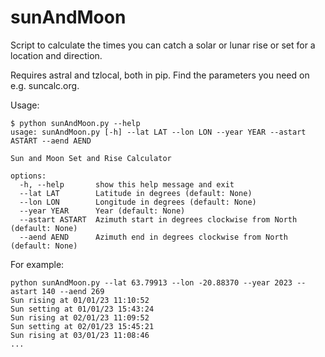 # sunAndMoon
Script to calculate the times you can catch a solar or lunar rise or set for a location and direction.

Requires astral and tzlocal, both in pip. Find the parameters you need on e.g. suncalc.org.

Usage:
```
$ python sunAndMoon.py --help
usage: sunAndMoon.py [-h] --lat LAT --lon LON --year YEAR --astart ASTART --aend AEND

Sun and Moon Set and Rise Calculator

options:
  -h, --help       show this help message and exit
  --lat LAT        Latitude in degrees (default: None)
  --lon LON        Longitude in degrees (default: None)
  --year YEAR      Year (default: None)
  --astart ASTART  Azimuth start in degrees clockwise from North (default: None)
  --aend AEND      Azimuth end in degrees clockwise from North (default: None)
```

For example:
```
python sunAndMoon.py --lat 63.79913 --lon -20.88370 --year 2023 --astart 140 --aend 269
Sun rising at 01/01/23 11:10:52
Sun setting at 01/01/23 15:43:24
Sun rising at 02/01/23 11:09:52
Sun setting at 02/01/23 15:45:21
Sun rising at 03/01/23 11:08:46
...
```
